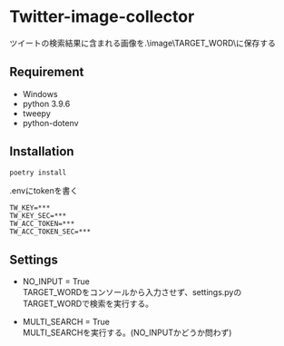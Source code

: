 # Twitter-image-collector

ツイートの検索結果に含まれる画像を.\image\TARGET_WORD\に保存する

## Requirement
- Windows
- python 3.9.6
- tweepy
- python-dotenv


## Installation
```bash
poetry install
```

.envにtokenを書く
```
TW_KEY=***
TW_KEY_SEC=***
TW_ACC_TOKEN=***
TW_ACC_TOKEN_SEC=***
```

## Settings
- NO_INPUT = True  
TARGET_WORDをコンソールから入力させず、settings.pyのTARGET_WORDで検索を実行する。


- MULTI_SEARCH = True  
MULTI_SEARCHを実行する。(NO_INPUTかどうか問わず)
